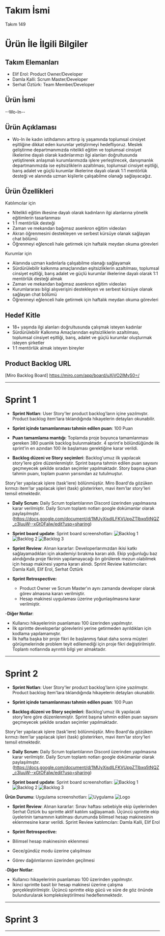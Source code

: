 # **Takım İsmi**

Takım 149

# Ürün İle İlgili Bilgiler

## Takım Elemanları

- Elif Erol: Product Owner/Developer
- Damla Kalli: Scrum Master/Developer
- Serhat Öztürk: Team Member/Developer

## Ürün İsmi

--Wo-In--

## Ürün Açıklaması

- Wo-In ile kadın istihdamını arttırıp iş yaşamında toplumsal cinsiyet eşitliğine dikkat eden kurumlar yetiştirmeyi hedefliyoruz. Meslek geliştirme departmanımızda nitelikli eğitim ve toplumsal cinsiyet ilkelerine dayalı olarak kadınlarımızı ilgi alanları doğrultusunda yetiştirerek anlaşmalı kurumlarımızda işlere yerleştirecek, danışmanlık departmanımızda ise eşitsizliklerin azaltılması, toplumsal cinsiyet eşitliği, barış adalet ve güçlü kurumlar ilkelerine dayalı olarak 1:1 mentörlük desteği ve alanında uzman kişilerle çalışabilme olanağı sağlayacağız. 

## Ürün Özellikleri
Katılımcılar için
- Nitelikli eğitim ilkesine dayalı olarak kadınların ilgi alanlarına yönelik eğitimlerin tasarlanması
- 1:1 mentörlük desteği
- Zaman ve mekandan bağımsız asenkron eğitim videoları
- Akran öğrenmesini destekleyen ve serbest kürsüye olanak sağlayan chat bölümü
- Öğrenmeyi eğlenceli hale getirmek için haftalık meydan okuma görevleri

Kurumlar için
- Alanında uzman kadınlarla çalışabilme olanağı sağlayamak
- Sürdürülebilir kalkınma amaçlarından eşitsizliklerin azaltılması, toplumsal cinsiyet eşitliği, barış adalet ve güçlü kurumlar ilkelerine dayalı olarak 1:1 mentörlük desteği almak
- Zaman ve mekandan bağımsız asenkron eğitim videoları
- Kurumlararası bilgi alışverişini destekleyen ve serbest kürsüye olanak sağlayan chat bölümü
- Öğrenmeyi eğlenceli hale getirmek için haftalık meydan okuma görevleri

## Hedef Kitle

- 18+ yaşında ilgi alanları doğrultusunda çalışmak isteyen kadınlar
- Sürdürülebilir Kalkınma Amaçlarından eşitsizliklerin azaltılması, toplumsal cinsiyet eşitliği, barış, adalet ve güçlü kurumlar oluşturmak isteyen şirketler
- 1:1 mentörlük almak isteyen bireyler

## Product Backlog URL

[Miro Backlog Board] https://miro.com/app/board/uXjVO2lMvS0=/

---

# Sprint 1

- **Sprint Notları**: User Story'ler product backlog'ların içine yazılmıştır. Product backlog item'lara tıklandığında hikayelerin detayları okunabilir.

- **Sprint içinde tamamlanması tahmin edilen puan**: 100 Puan

- **Puan tamamlama mantığı**: Toplamda proje boyunca tamamlanması gereken 380 puanlık backlog bulunmaktadır. 4 sprint'e bölündüğünde ilk sprint'in en azından 100 ile başlaması gerektiğine karar verildi.

- **Backlog düzeni ve Story seçimleri**: Backlog'umuz ilk yapılacak story'lere göre düzenlenmiştir. Sprint başına tahmin edilen puan sayısını geçmeyecek şekilde sıradan seçimler yapılmaktadır. Story başına çıkan tahmin puanı, toplam puanın yarısından az tutulmuştur. 

Story'ler yapılacak işlere (task'lere) bölünmüştür. Miro Board'da gözüken kırmızı item'lar yapılacak işleri (task) gösterirken, mavi item'lar story'leri temsil etmektedir.

- **Daily Scrum**: Daily Scrum toplantılarının Discord üzerinden yapılmasına karar verilmiştir. Daily Scrum toplantı notları google dokümanlar olarak paylaşılmıştır. (https://docs.google.com/document/d/1MUyXisdILFKVUppZTlbxq5tNQZ_c3luuW--xGtOFaIw/edit?usp=sharing)

- **Sprint board update**: Sprint board screenshotları:
![Backlog 1](https://github.com/damlakalli/OUA-Bootcamp-149/blob/main/ProjectManagement/Sprint1Documents/1.png) 
![Backlog 2](https://github.com/damlakalli/OUA-Bootcamp-149/blob/main/ProjectManagement/Sprint1Documents/2.png) 
![Backlog 3](https://github.com/damlakalli/OUA-Bootcamp-149/blob/main/ProjectManagement/Sprint1Documents/3.png)

- **Sprint Review**: 
Alınan kararlar: Developerlarımızdan ikisi katkı sağlayamadıkları için akademiyi bırakma kararı aldı. Ekip yoğunluğu baz alındığında proje fikrinin yapılamayacağı ön görülerek mezun olabilmek için hesap makinesi yapma kararı alındı. 
Sprint Review katılımcıları: Damla Kalli, Elif Erol, Serhat Öztürk

- **Sprint Retrospective:**
  - Product Owner ve Scrum Master'ın aynı zamanda developer olarak görev almasına kararı verilmiştir.
  - Hesap makinesi uygulaması üzerine yoğunlaşılmasına karar verilmiştir.

-**Diğer Notlar**:
- Kullanıcı hikayelerinin puanlaması 100 üzerinden yapılmıştır.
- İlk sprintte developerlar görevlerini yerine getirmeden ayrıldıkları için kodlama yapılamamıştır.
- İlk hafta başka bir proje fikri ile başlanmış fakat daha sonra müşteri görüşmelerinde problem teyit edilemediği için proje fikri değiştirilmiştir. Toplantı notlarında ayrıntılı bilgi yer almaktadır.

---

# Sprint 2
- **Sprint Notları**: User Story'ler product backlog'ların içine yazılmıştır. Product backlog item'lara tıklandığında hikayelerin detayları okunabilir.

- **Sprint içinde tamamlanması tahmin edilen puan**: 100 Puan

- **Backlog düzeni ve Story seçimleri**: Backlog'umuz ilk yapılacak story'lere göre düzenlenmiştir. Sprint başına tahmin edilen puan sayısını geçmeyecek şekilde sıradan seçimler yapılmaktadır. 

Story'ler yapılacak işlere (task'lere) bölünmüştür. Miro Board'da gözüken kırmızı item'lar yapılacak işleri (task) gösterirken, mavi item'lar story'leri temsil etmektedir.

- **Daily Scrum**: Daily Scrum toplantılarının Discord üzerinden yapılmasına karar verilmiştir. Daily Scrum toplantı notları google dokümanlar olarak paylaşılmıştır. (https://docs.google.com/document/d/1MUyXisdILFKVUppZTlbxq5tNQZ_c3luuW--xGtOFaIw/edit?usp=sharing)

- **Sprint board update**: Sprint board screenshotları:
![Backlog 1](https://github.com/damlakalli/OUA-Bootcamp-149/blob/main/ProjectManagement/Sprint1Documents/2.1.png) 
![Backlog 2](https://github.com/damlakalli/OUA-Bootcamp-149/blob/main/ProjectManagement/Sprint1Documents/2.2.png) 
![Backlog 3](https://github.com/damlakalli/OUA-Bootcamp-149/blob/main/ProjectManagement/Sprint1Documents/2.3.png)

 **Ürün Durumu**: Uygulama screenshotları:
 ![Uygulama](https://github.com/damlakalli/OUA-Bootcamp-149/blob/main/ProjectManagement/Sprint1Documents/2.app.jpeg)
 ![Logo](https://github.com/damlakalli/OUA-Bootcamp-149/blob/main/ProjectManagement/Sprint1Documents/2.Logo.jpeg)
 
- **Sprint Review**: 
Alınan kararlar: Sınav haftası sebebiyle ekip üyelerinden Serhat Öztürk bu sprintte aktif katılım sağlayamadı. Üçüncü sprintte ekip üyelerinin tamamının katılması durumunda bilimsel hesap makinesinin eklenmesine karar verildi.
Sprint Review katılımcıları: Damla Kalli, Elif Erol

- **Sprint Retrospective:**
- Bilimsel hesap makinesinin eklenmesi
- Gece/gündüz modu üzerine çalışılması
- Görev dağılımlarının üzerinden geçilmesi

-**Diğer Notlar**:
- Kullanıcı hikayelerinin puanlaması 100 üzerinden yapılmıştır. 
- İkinci sprintte basit bir hesap makinesi üzerine çalışma gerçekleştirilmiştir. Üçüncü sprintte ekip gücü ve süre de göz önünde bulundurularak kompleksleştirilmesi hedeflenmektedir.


---

# Sprint 3

---
